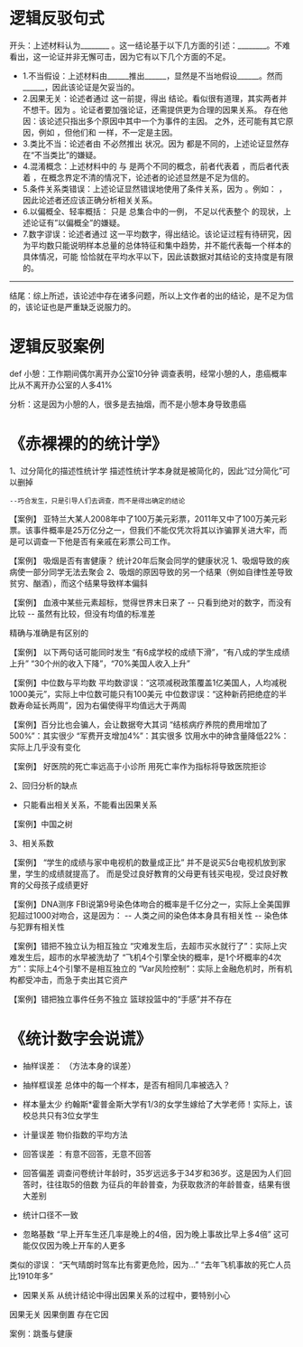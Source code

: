 # 逻辑反驳句式

开头：上述材料认为________ 。这一结论基于以下几方面的引述：________。不难看出，这一论证并非无懈可击，因为它有以下几个方面的不足。

- 1.不当假设：上述材料由______推出______，显然是不当地假设______。然而______，因此该论证是欠妥当的。
- 2.因果无关：论述者通过     这一前提，得出     结论。看似很有道理，其实两者并不想干。因为     。论证者要加强论证，还需提供更为合理的因果关系。
 存在他因：该论述只指出多个原因中其中一个为事件的主因。    之外，还可能有其它原因，例如       ，但他们和        一样，不一定是主因。
- 3.类比不当：论述者由       不必然推出       状况。因为       都是不同的，上述论证显然存在“不当类比”的嫌疑。
- 4.混淆概念：上述材料中的       与       是两个不同的概念，前者代表着       ，而后者代表着       ，在概念界定不清的情况下，论述者的论述显然是不足为信的。
- 5.条件关系类错误：上述论证显然错误地使用了条件关系，因为       。例如：       ，因此论述者还应该正确分析相关关系。
- 6.以偏概全、轻率概括：       只是      总集合中的一例，     不足以代表整个      的现状，上述论证有”以偏概全”的嫌疑。
- 7.数字谬误：论述者通过      这一平均数字，得出结论。该论证过程有待研究，因为平均数只能说明样本总量的总体特征和集中趋势，并不能代表每一个样本的具体情况，可能      恰恰就在平均水平以下，因此该数据对其结论的支持度是有限的。
------
结尾：综上所述，该论述中存在诸多问题，所以上文作者的出的结论，是不足为信的，该论证也是严重缺乏说服力的。

# 逻辑反驳案例
def 小憩：工作期间偶尔离开办公室10分钟
调查表明，经常小憩的人，患癌概率比从不离开办公室的人多41%

分析：这是因为小憩的人，很多是去抽烟，而不是小憩本身导致患癌


# 《赤裸裸的的统计学》
1、过分简化的描述性统计学
描述性统计学本身就是被简化的，因此“过分简化”可以删掉

    --巧合发生，只是引导人们去调查，而不是得出确定的结论

【案例】
亚特兰大某人2008年中了100万美元彩票，2011年又中了100万美元彩票。该事件概率是25万亿分之一，但我们不能仅凭次将其以诈骗罪关进大牢，而是可以调查一下他是否有亲戚在彩票公司工作。

【案例】
吸烟是否有害健康？
统计20年后聚会同学的健康状况
1、吸烟导致的疾病使一部分同学无法去聚会
2、吸烟的原因导致的另一个结果（例如自律性差导致贫穷、酗酒），而这个结果导致样本偏斜

【案例】
血液中某些元素超标，觉得世界末日来了
 -- 只看到绝对的数字，而没有比较
 -- 虽然有比较，但没有均值的标准差

精确与准确是有区别的

【案例】
以下两句话可能同时发生
“有6成学校的成绩下滑”，“有八成的学生成绩上升”
“30个州的收入下降”，“70%美国人收入上升”

【案例】中位数与平均数
平均数谬误：“这项减税政策覆盖1亿美国人，人均减税1000美元”，实际上中位数可能只有100美元
中位数谬误：“这种新药把绝症的半数寿命延长两周”，因为右偏使得平均值远大于两周

【案例】百分比也会骗人，会让数据夸大其词
“结核病疗养院的费用增加了500%”：其实很少
“军费开支增加4%”：其实很多
饮用水中的砷含量降低22%：实际上几乎没有变化

【案例】
好医院的死亡率远高于小诊所
用死亡率作为指标将导致医院拒诊


2、回归分析的缺点
- 只能看出相关关系，不能看出因果关系

【案例】中国之树

3、相关系数

【案例】
“学生的成绩与家中电视机的数量成正比”
并不是说买5台电视机放到家里，学生的成绩就提高了。
而是受过良好教育的父母更有钱买电视，受过良好教育的父母孩子成绩更好

【案例】DNA测序
FBI说第9号染色体吻合的概率是千亿分之一，实际上全美国罪犯超过1000对吻合，这是因为：
-- 人类之间的染色体本身具有相关性
-- 染色体与犯罪有相关性

【案例】错把不独立认为相互独立
“灾难发生后，去超市买水就行了”：实际上灾难发生后，超市的水早被洗劫了
“飞机4个引擎全快的概率，是1个坏概率的4次方”：实际上4个引擎不是相互独立的
“Var风险控制”：实际上金融危机时，所有机构都受冲击，而急于卖出其它资产

【案例】错把独立事件任务不独立
篮球投篮中的“手感”并不存在
# 《统计数字会说谎》
- 抽样误差：
（方法本身的误差）
- 抽样框误差
总体中的每一个样本，是否有相同几率被选入？
- 样本量太少
约翰斯*霍普金斯大学有1/3的女学生嫁给了大学老师！实际上，该校总共只有3位女学生

- 计量误差
物价指数的平均方法
- 回答误差
：有意不回答，无意不回答
- 回答偏差
调查问卷统计年龄时，35岁远远多于34岁和36岁。这是因为人们回答时，往往取5的倍数
为征兵的年龄普查，为获取救济的年龄普查，结果有很大差别
- 统计口径不一致
- 忽略基数
 “早上开车生还几率是晚上的4倍，因为晚上事故比早上多4倍”
这可能仅仅因为晚上开车的人更多

类似的谬误：
“天气晴朗时驾车比有雾更危险，因为...”
“去年飞机事故的死亡人员比1910年多”

- 因果关系
从统计结论中得出因果关系的过程中，要特别小心

因果无关
因果倒置
存在它因

案例：跳蚤与健康
